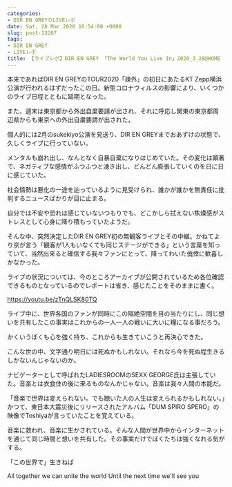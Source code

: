 ```yaml
---
categories:
- DIR EN GREYのLIVEレポ
date: Sat, 28 Mar 2020 16:54:00 +0000
slug: post-13207
tags:
- DIR EN GREY
- LIVEレポ
title: 【ライブレポ】DIR EN GREY 「The World You Live In」2020_3_28@HOME
---
```


本来であればDIR EN GREYのTOUR2020「疎外」の初日にあたるKT Zepp横浜公演が行われるはずだったこの日。新型コロナウィルスの影響により、いくつかのライブ日程とともに延期となった。

また、週末は東京都から外出自粛要請が出され、それに呼応し関東の東京都周辺県からも東京への外出自粛要請が出された。

個人的には2月のsukekiyo公演を見送り、DIR EN GREYまでおあずけの状態で、久しくライブに行っていない。

メンタルも崩れ出し、なんとなく自暴自棄になりはじめていた。その変化は顕著で、ネガティブな感情がふつふつと湧き出し、どんどん膨張していくのを日に日に感じていた。

社会情勢は悪化の一途を辿っているように見受けられ、誰かが誰かを無責任に批判するニュースばかりが目に止まる。

自分では不安や恐れは感じていないつもりでも、どこかしら拭えない焦燥感がストレスとして心身に降り積もっていたようだ。

そんな中、突然決定したDIR EN GREY初の無観客ライブとその中継。かねてより京が言う「観客が1人もいなくても同じステージができる」という言葉を知っていて、当然出来ると確信する我々ファンにとって、降ってわいた僥倖に歓喜しかなかった。

ライブの状況については、今のところアーカイブが公開されているため各位確認できるものとなっているのでレポートは省き、感じたことをそのままに書く。

https://youtu.be/zTnQLSK80TQ

ライブ中に、世界各国のファンが同時にこの隔絶空間を目の当たりにし、同じ想いを共有したこの事実はこれからの一人一人の戦いに大いに糧になる事だろう。

かくいうぼくも心を強く持ち、これからも生きていこうと再決心できた。

こんな世の中、文字通り明日には死ぬかもしれない。それなら今を死ぬ程生きるしかないんじゃないのか。

ナビゲーターとして呼ばれたLADIESROOMのSEXX GEORGE氏は主張していた。音楽とは衣食住の後に来るものなんかじゃない。音楽は我々人間の本能だ。

「音楽で世界は変えられない。でも聴いた人の人生は変えられるかもしれない。」かつて、東日本大震災後にリリースされたアルバム「DUM SPIRO SPERO」の映像でToshiyaが言っていたことを覚えている。

音楽に救われ、音楽に生かされている。そんな人間が世界中からインターネットを通じて同じ時間と想いを共有した。その事実だけでぼくたちは強くなれる気がする。

「この世界で」生きねば

All together we can unite the world
Until the next time we'll see you